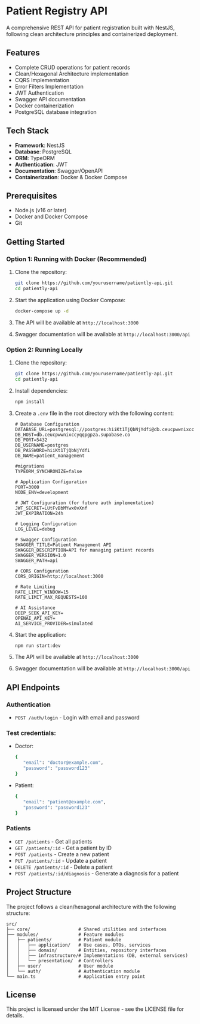 # Patient Registry API

A comprehensive REST API for patient registration built with NestJS, following clean architecture principles and containerized deployment.

## Features

- Complete CRUD operations for patient records
- Clean/Hexagonal Architecture implementation
- CQRS Implementation
- Error Filters Implementation
- JWT Authentication
- Swagger API documentation
- Docker containerization
- PostgreSQL database integration

## Tech Stack

- **Framework**: NestJS
- **Database**: PostgreSQL
- **ORM**: TypeORM
- **Authentication**: JWT
- **Documentation**: Swagger/OpenAPI
- **Containerization**: Docker & Docker Compose

## Prerequisites

- Node.js (v16 or later)
- Docker and Docker Compose
- Git

## Getting Started

### Option 1: Running with Docker (Recommended)

1. Clone the repository:

   ```bash
   git clone https://github.com/yourusername/patiently-api.git
   cd patiently-api
   ```

2. Start the application using Docker Compose:

   ```bash
   docker-compose up -d
   ```

3. The API will be available at `http://localhost:3000`
4. Swagger documentation will be available at `http://localhost:3000/api`

### Option 2: Running Locally

1. Clone the repository:

   ```bash
   git clone https://github.com/yourusername/patiently-api.git
   cd patiently-api
   ```

2. Install dependencies:

   ```bash
   npm install
   ```

3. Create a `.env` file in the root directory with the following content:

   ```
   # Database Configuration
   DATABASE_URL=postgresql://postgres:hiiKt1TjQbNjYdfi@db.ceucpwwnixccyqqpgpza.supabase.co:5432/postgres
   DB_HOST=db.ceucpwwnixccyqqpgpza.supabase.co
   DB_PORT=5432
   DB_USERNAME=postgres
   DB_PASSWORD=hiiKt1TjQbNjYdfi
   DB_NAME=patient_management

   #migrations
   TYPEORM_SYNCHRONIZE=false

   # Application Configuration
   PORT=3000
   NODE_ENV=development

   # JWT Configuration (for future auth implementation)
   JWT_SECRET=LUtFvBbMYwx0vXnf
   JWT_EXPIRATION=24h

   # Logging Configuration
   LOG_LEVEL=debug

   # Swagger Configuration
   SWAGGER_TITLE=Patient Management API
   SWAGGER_DESCRIPTION=API for managing patient records
   SWAGGER_VERSION=1.0
   SWAGGER_PATH=api

   # CORS Configuration
   CORS_ORIGIN=http://localhost:3000

   # Rate Limiting
   RATE_LIMIT_WINDOW=15
   RATE_LIMIT_MAX_REQUESTS=100

   # AI Assistance
   DEEP_SEEK_API_KEY=
   OPENAI_API_KEY=
   AI_SERVICE_PROVIDER=simulated
   ```

4. Start the application:

   ```bash
   npm run start:dev
   ```

5. The API will be available at `http://localhost:3000`
6. Swagger documentation will be available at `http://localhost:3000/api`

## API Endpoints

### Authentication

- `POST /auth/login` - Login with email and password

### Test credentials:

- Doctor:
  ```bash
  {
     "email": "doctor@example.com",
     "password": "password123"
  }
  ```
- Patient:
  ```bash
  {
     "email": "patient@example.com",
     "password": "password123"
  }
  ```

### Patients

- `GET /patients` - Get all patients
- `GET /patients/:id` - Get a patient by ID
- `POST /patients` - Create a new patient
- `PUT /patients/:id` - Update a patient
- `DELETE /patients/:id` - Delete a patient
- `POST /patients/:id/diagnosis` - Generate a diagnosis for a patient

## Project Structure

The project follows a clean/hexagonal architecture with the following structure:

```
src/
├── core/                  # Shared utilities and interfaces
├── modules/               # Feature modules
│   ├── patients/          # Patient module
│   │   ├── application/   # Use cases, DTOs, services
│   │   ├── domain/        # Entities, repository interfaces
│   │   ├── infrastructure/# Implementations (DB, external services)
│   │   └── presentation/  # Controllers
│   ├── user/              # User module
│   └── auth/              # Authentication module
└── main.ts                # Application entry point
```

## License

This project is licensed under the MIT License - see the LICENSE file for details.
